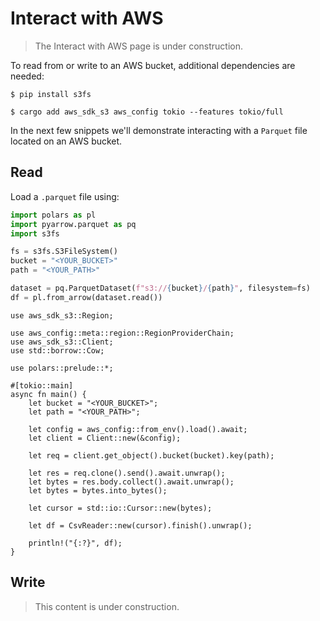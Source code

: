 # Interact with AWS

> The Interact with AWS page is under construction.

To read from or write to an AWS bucket, additional dependencies are needed:

<div class="tabbed-blocks">

```shell-python
$ pip install s3fs
```

```shell-rust
$ cargo add aws_sdk_s3 aws_config tokio --features tokio/full
```

</div>

In the next few snippets we'll demonstrate interacting with a `Parquet` file
located on an AWS bucket.

## Read

Load a `.parquet` file using:

<div class="tabbed-blocks">

```python
import polars as pl
import pyarrow.parquet as pq
import s3fs

fs = s3fs.S3FileSystem()
bucket = "<YOUR_BUCKET>"
path = "<YOUR_PATH>"

dataset = pq.ParquetDataset(f"s3://{bucket}/{path}", filesystem=fs)
df = pl.from_arrow(dataset.read())
```

```rust,noplayground
use aws_sdk_s3::Region;

use aws_config::meta::region::RegionProviderChain;
use aws_sdk_s3::Client;
use std::borrow::Cow;

use polars::prelude::*;

#[tokio::main]
async fn main() {
    let bucket = "<YOUR_BUCKET>";
    let path = "<YOUR_PATH>";

    let config = aws_config::from_env().load().await;
    let client = Client::new(&config);

    let req = client.get_object().bucket(bucket).key(path);

    let res = req.clone().send().await.unwrap();
    let bytes = res.body.collect().await.unwrap();
    let bytes = bytes.into_bytes();

    let cursor = std::io::Cursor::new(bytes);

    let df = CsvReader::new(cursor).finish().unwrap();

    println!("{:?}", df);
}
```

</div>

## Write

> This content is under construction.
